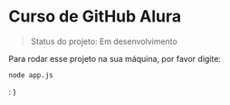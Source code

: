 <h1>Curso de GitHub Alura</h1>

> Status do projeto: Em desenvolvimento

Para rodar esse projeto na sua máquina, por favor digite:
```
node app.js
```
: )
